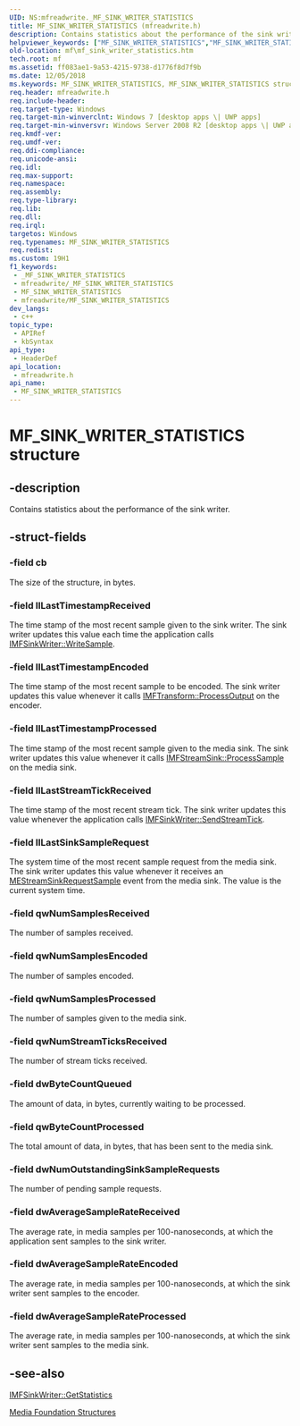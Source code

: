 ```yaml
---
UID: NS:mfreadwrite._MF_SINK_WRITER_STATISTICS
title: MF_SINK_WRITER_STATISTICS (mfreadwrite.h)
description: Contains statistics about the performance of the sink writer.
helpviewer_keywords: ["MF_SINK_WRITER_STATISTICS","MF_SINK_WRITER_STATISTICS structure [Media Foundation]","mf.mf_sink_writer_statistics","mfreadwrite/MF_SINK_WRITER_STATISTICS"]
old-location: mf\mf_sink_writer_statistics.htm
tech.root: mf
ms.assetid: ff083ae1-9a53-4215-9738-d1776f8d7f9b
ms.date: 12/05/2018
ms.keywords: MF_SINK_WRITER_STATISTICS, MF_SINK_WRITER_STATISTICS structure [Media Foundation], mf.mf_sink_writer_statistics, mfreadwrite/MF_SINK_WRITER_STATISTICS
req.header: mfreadwrite.h
req.include-header: 
req.target-type: Windows
req.target-min-winverclnt: Windows 7 [desktop apps \| UWP apps]
req.target-min-winversvr: Windows Server 2008 R2 [desktop apps \| UWP apps]
req.kmdf-ver: 
req.umdf-ver: 
req.ddi-compliance: 
req.unicode-ansi: 
req.idl: 
req.max-support: 
req.namespace: 
req.assembly: 
req.type-library: 
req.lib: 
req.dll: 
req.irql: 
targetos: Windows
req.typenames: MF_SINK_WRITER_STATISTICS
req.redist: 
ms.custom: 19H1
f1_keywords:
 - _MF_SINK_WRITER_STATISTICS
 - mfreadwrite/_MF_SINK_WRITER_STATISTICS
 - MF_SINK_WRITER_STATISTICS
 - mfreadwrite/MF_SINK_WRITER_STATISTICS
dev_langs:
 - c++
topic_type:
 - APIRef
 - kbSyntax
api_type:
 - HeaderDef
api_location:
 - mfreadwrite.h
api_name:
 - MF_SINK_WRITER_STATISTICS
---
```


# MF_SINK_WRITER_STATISTICS structure


## -description

Contains statistics about the performance of the sink writer.

## -struct-fields

### -field cb

The size of the structure, in bytes.

### -field llLastTimestampReceived

The time stamp of the most recent sample given to the sink writer. The sink writer updates this value each time the application calls <a href="/windows/desktop/api/mfreadwrite/nf-mfreadwrite-imfsinkwriter-writesample">IMFSinkWriter::WriteSample</a>.

### -field llLastTimestampEncoded

The time stamp of the most recent sample to be encoded. The sink writer updates this value whenever it calls <a href="/windows/desktop/api/mftransform/nf-mftransform-imftransform-processoutput">IMFTransform::ProcessOutput</a> on the encoder.

### -field llLastTimestampProcessed

The time stamp of the most recent sample given to the media sink. The sink writer updates this value whenever it calls <a href="/windows/desktop/api/mfidl/nf-mfidl-imfstreamsink-processsample">IMFStreamSink::ProcessSample</a> on the media sink.

### -field llLastStreamTickReceived

The time stamp of the most recent stream tick. The sink writer updates this value whenever the application calls <a href="/windows/desktop/api/mfreadwrite/nf-mfreadwrite-imfsinkwriter-sendstreamtick">IMFSinkWriter::SendStreamTick</a>.

### -field llLastSinkSampleRequest

The system time of the most recent sample request from the media sink. The sink writer updates this value whenever it receives an <a href="/windows/desktop/medfound/mestreamsinkrequestsample">MEStreamSinkRequestSample</a> event from the media sink. The value is the current system time.

### -field qwNumSamplesReceived

The number of samples received.

### -field qwNumSamplesEncoded

The number of samples encoded.

### -field qwNumSamplesProcessed

The number of samples given to the media sink.

### -field qwNumStreamTicksReceived

The number of stream ticks received.

### -field dwByteCountQueued

The amount of data, in bytes, currently waiting to be processed.

### -field qwByteCountProcessed

The total amount of data, in bytes, that has been sent to the media sink.

### -field dwNumOutstandingSinkSampleRequests

The number of pending sample requests.

### -field dwAverageSampleRateReceived

The average rate, in media samples per 100-nanoseconds, at which the application sent samples to the sink writer.

### -field dwAverageSampleRateEncoded

The average rate, in media samples per 100-nanoseconds, at which the sink writer sent samples to the encoder.

### -field dwAverageSampleRateProcessed

The average rate, in media samples per 100-nanoseconds, at which the sink writer sent samples to the media sink.

## -see-also

<a href="/windows/desktop/api/mfreadwrite/nf-mfreadwrite-imfsinkwriter-getstatistics">IMFSinkWriter::GetStatistics</a>



<a href="/windows/desktop/medfound/media-foundation-structures">Media Foundation Structures</a>